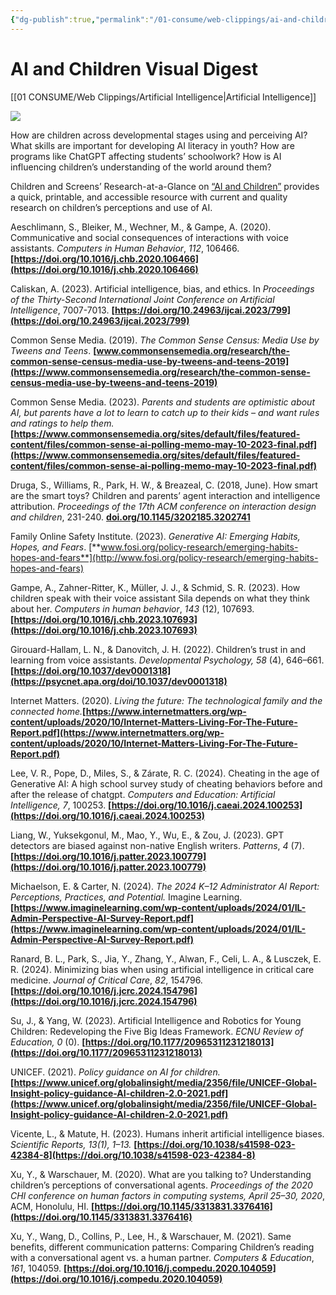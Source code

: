 ```yaml
---
{"dg-publish":true,"permalink":"/01-consume/web-clippings/ai-and-children-visual-digest/","title":"AI and Children","tags":["children","youth","ai"]}
---
```


# AI and Children Visual Digest

[[01 CONSUME/Web Clippings/Artificial Intelligence\|Artificial Intelligence]]

![](https://www.childrenandscreens.org/wp-content/uploads/2024/06/CS-AI-Page-1-Research-at-A-Glance-WEB-232x300.png)

How are children across developmental stages using and perceiving AI? What skills are important for developing AI literacy in youth? How are programs like ChatGPT affecting students’ schoolwork? How is AI influencing children’s understanding of the world around them?

Children and Screens’ Research-at-a-Glance on [“AI and Children”](https://www.childrenandscreens.org/wp-content/uploads/2024/06/AI-Research-at-a-Glance-REVISED-FINAL-6.24-WEB.pdf) provides a quick, printable, and accessible resource with current and quality research on children’s perceptions and use of AI.



Aeschlimann, S., Bleiker, M., Wechner, M., & Gampe, A. (2020). Communicative and social consequences of interactions with voice assistants. *Computers in Human Behavior*, *112*, 106466. **[https://doi.org/10.1016/j.chb.2020.106466](https://doi.org/10.1016/j.chb.2020.106466)**

Caliskan, A. (2023). Artificial intelligence, bias, and ethics. In *Proceedings of the Thirty-Second International Joint Conference on Artificial Intelligence*, 7007-7013. **[https://doi.org/10.24963/ijcai.2023/799](https://doi.org/10.24963/ijcai.2023/799)**

Common Sense Media. (2019). *The Common Sense Census: Media Use by Tweens and Teens*. **[www.commonsensemedia.org/research/the-common-sense-census-media-use-by-tweens-and-teens-2019](https://www.commonsensemedia.org/research/the-common-sense-census-media-use-by-tweens-and-teens-2019)**

Common Sense Media. (2023). *Parents and students are optimistic about AI, but parents have a lot to learn to catch up to their kids – and want rules and ratings to help them.* **[https://www.commonsensemedia.org/sites/default/files/featured-content/files/common-sense-ai-polling-memo-may-10-2023-final.pdf](https://www.commonsensemedia.org/sites/default/files/featured-content/files/common-sense-ai-polling-memo-may-10-2023-final.pdf)**

Druga, S., Williams, R., Park, H. W., & Breazeal, C. (2018, June). How smart are the smart toys? Children and parents’ agent interaction and intelligence attribution. *Proceedings of the 17th ACM conference on interaction design and children*, 231-240. **[doi.org/10.1145/3202185.3202741](https://doi.org/10.1145/3202185.3202741)**

Family Online Safety Institute. (2023). *Generative AI: Emerging Habits, Hopes, and Fears*. [**www.fosi.org/policy-research/emerging-habits-hopes-and-fears**](http://www.fosi.org/policy-research/emerging-habits-hopes-and-fears)

Gampe, A., Zahner-Ritter, K., Müller, J. J., & Schmid, S. R. (2023). How children speak with their voice assistant Sila depends on what they think about her. *Computers in human behavior*, *143* (12), 107693. **[https://doi.org/10.1016/j.chb.2023.107693](https://doi.org/10.1016/j.chb.2023.107693)**

Girouard-Hallam, L. N., & Danovitch, J. H. (2022). Children’s trust in and learning from voice assistants. *Developmental Psychology, 58* (4), 646–661. **[https://doi.org/10.1037/dev0001318](https://psycnet.apa.org/doi/10.1037/dev0001318)**

Internet Matters. (2020). *Living the future: The technological family and the connected home.***[https://www.internetmatters.org/wp-content/uploads/2020/10/Internet-Matters-Living-For-The-Future-Report.pdf](https://www.internetmatters.org/wp-content/uploads/2020/10/Internet-Matters-Living-For-The-Future-Report.pdf)**

Lee, V. R., Pope, D., Miles, S., & Zárate, R. C. (2024). Cheating in the age of Generative AI: A high school survey study of cheating behaviors before and after the release of chatgpt. *Computers and Education: Artificial Intelligence, 7*, 100253. **[https://doi.org/10.1016/j.caeai.2024.100253](https://doi.org/10.1016/j.caeai.2024.100253)**

Liang, W., Yuksekgonul, M., Mao, Y., Wu, E., & Zou, J. (2023). GPT detectors are biased against non-native English writers. *Patterns*, *4* (7). **[https://doi.org/10.1016/j.patter.2023.100779](https://doi.org/10.1016/j.patter.2023.100779)**

Michaelson, E. & Carter, N. (2024). *The 2024 K–12 Administrator AI Report: Perceptions, Practices, and Potential.* Imagine Learning. **[https://www.imaginelearning.com/wp-content/uploads/2024/01/IL-Admin-Perspective-AI-Survey-Report.pdf](https://www.imaginelearning.com/wp-content/uploads/2024/01/IL-Admin-Perspective-AI-Survey-Report.pdf)**

Ranard, B. L., Park, S., Jia, Y., Zhang, Y., Alwan, F., Celi, L. A., & Lusczek, E. R. (2024). Minimizing bias when using artificial intelligence in critical care medicine. *Journal of Critical Care*, *82*, 154796. **[https://doi.org/10.1016/j.jcrc.2024.154796](https://doi.org/10.1016/j.jcrc.2024.154796)**

Su, J., & Yang, W. (2023). Artificial Intelligence and Robotics for Young Children: Redeveloping the Five Big Ideas Framework. *ECNU Review of Education, 0* (0). **[https://doi.org/10.1177/20965311231218013](https://doi.org/10.1177/20965311231218013)**

UNICEF. (2021). *Policy guidance on AI for children.* **[https://www.unicef.org/globalinsight/media/2356/file/UNICEF-Global-Insight-policy-guidance-AI-children-2.0-2021.pdf](https://www.unicef.org/globalinsight/media/2356/file/UNICEF-Global-Insight-policy-guidance-AI-children-2.0-2021.pdf)**

Vicente, L., & Matute, H. (2023). Humans inherit artificial intelligence biases. *Scientific Reports, 13(1), 1–13.* **[https://doi.org/10.1038/s41598-023-42384-8](https://doi.org/10.1038/s41598-023-42384-8)**

Xu, Y., & Warschauer, M. (2020). What are you talking to? Understanding children’s perceptions of conversational agents. *Proceedings of the 2020 CHI conference on human factors in computing systems, April 25–30, 2020*, ACM, Honolulu, HI. **[https://doi.org/10.1145/3313831.3376416](https://doi.org/10.1145/3313831.3376416)**

Xu, Y., Wang, D., Collins, P., Lee, H., & Warschauer, M. (2021). Same benefits, different communication patterns: Comparing Children’s reading with a conversational agent vs. a human partner. *Computers & Education*, *161*, 104059. **[https://doi.org/10.1016/j.compedu.2020.104059](https://doi.org/10.1016/j.compedu.2020.104059)**

